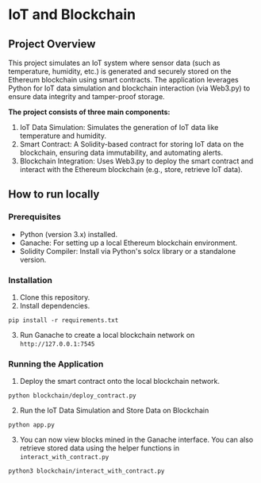 # IoT and Blockchain

## Project Overview
This project simulates an IoT system where sensor data (such as temperature, humidity, etc.) is generated and securely stored on the Ethereum blockchain using smart contracts. The application leverages Python for IoT data simulation and blockchain interaction (via Web3.py) to ensure data integrity and tamper-proof storage.

**The project consists of three main components:**

1. IoT Data Simulation: Simulates the generation of IoT data like temperature and humidity.
2. Smart Contract: A Solidity-based contract for storing IoT data on the blockchain, ensuring data immutability, and automating alerts.
3. Blockchain Integration: Uses Web3.py to deploy the smart contract and interact with the Ethereum blockchain (e.g., store, retrieve IoT data).

## How to run locally

### Prerequisites
- Python (version 3.x) installed.
- Ganache: For setting up a local Ethereum blockchain environment.
- Solidity Compiler: Install via Python's solcx library or a standalone version.

### Installation
1. Clone this repository.
2. Install dependencies.
```
pip install -r requirements.txt
```
3. Run Ganache to create a local blockchain network on `http://127.0.0.1:7545`

### Running the Application
1. Deploy the smart contract onto the local blockchain network.
```
python blockchain/deploy_contract.py
```
2. Run the IoT Data Simulation and Store Data on Blockchain
```
python app.py
```
3. You can now view blocks mined in the Ganache interface. You can also retrieve stored data using the helper functions in `interact_with_contract.py`
```
python3 blockchain/interact_with_contract.py
```
